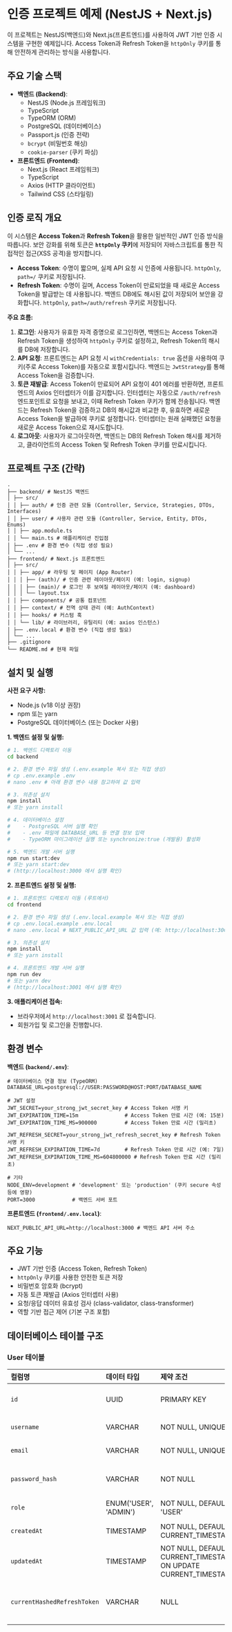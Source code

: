 # 인증 프로젝트 예제 (NestJS + Next.js)

이 프로젝트는 NestJS(백엔드)와 Next.js(프론트엔드)를 사용하여 JWT 기반 인증 시스템을 구현한 예제입니다. Access Token과 Refresh Token을 `httpOnly` 쿠키를 통해 안전하게 관리하는 방식을 사용합니다.

## 주요 기술 스택

*   **백엔드 (Backend)**:
    *   NestJS (Node.js 프레임워크)
    *   TypeScript
    *   TypeORM (ORM)
    *   PostgreSQL (데이터베이스)
    *   Passport.js (인증 전략)
    *   `bcrypt` (비밀번호 해싱)
    *   `cookie-parser` (쿠키 파싱)
*   **프론트엔드 (Frontend)**:
    *   Next.js (React 프레임워크)
    *   TypeScript
    *   Axios (HTTP 클라이언트)
    *   Tailwind CSS (스타일링)

## 인증 로직 개요

이 시스템은 **Access Token**과 **Refresh Token**을 활용한 일반적인 JWT 인증 방식을 따릅니다. 보안 강화를 위해 토큰은 **`httpOnly` 쿠키**에 저장되어 자바스크립트를 통한 직접적인 접근(XSS 공격)을 방지합니다.

*   **Access Token**: 수명이 짧으며, 실제 API 요청 시 인증에 사용됩니다. `httpOnly`, `path=/` 쿠키로 저장됩니다.
*   **Refresh Token**: 수명이 길며, Access Token이 만료되었을 때 새로운 Access Token을 발급받는 데 사용됩니다. 백엔드 DB에도 해시된 값이 저장되어 보안을 강화합니다. `httpOnly`, `path=/auth/refresh` 쿠키로 저장됩니다.

**주요 흐름:**

1.  **로그인**: 사용자가 유효한 자격 증명으로 로그인하면, 백엔드는 Access Token과 Refresh Token을 생성하여 `httpOnly` 쿠키로 설정하고, Refresh Token의 해시를 DB에 저장합니다.
2.  **API 요청**: 프론트엔드는 API 요청 시 `withCredentials: true` 옵션을 사용하여 쿠키(주로 Access Token)를 자동으로 포함시킵니다. 백엔드는 `JwtStrategy`를 통해 Access Token을 검증합니다.
3.  **토큰 재발급**: Access Token이 만료되어 API 요청이 401 에러를 반환하면, 프론트엔드의 Axios 인터셉터가 이를 감지합니다. 인터셉터는 자동으로 `/auth/refresh` 엔드포인트로 요청을 보내고, 이때 Refresh Token 쿠키가 함께 전송됩니다. 백엔드는 Refresh Token을 검증하고 DB의 해시값과 비교한 후, 유효하면 새로운 Access Token을 발급하여 쿠키로 설정합니다. 인터셉터는 원래 실패했던 요청을 새로운 Access Token으로 재시도합니다.
4.  **로그아웃**: 사용자가 로그아웃하면, 백엔드는 DB의 Refresh Token 해시를 제거하고, 클라이언트의 Access Token 및 Refresh Token 쿠키를 만료시킵니다.

## 프로젝트 구조 (간략) 
```
.
├── backend/ # NestJS 백엔드
│ ├── src/
│ │ ├── auth/ # 인증 관련 모듈 (Controller, Service, Strategies, DTOs, Interfaces)
│ │ ├── user/ # 사용자 관련 모듈 (Controller, Service, Entity, DTOs, Enums)
│ │ ├── app.module.ts
│ │ └── main.ts # 애플리케이션 진입점
│ ├── .env # 환경 변수 (직접 생성 필요)
│ └── ...
├── frontend/ # Next.js 프론트엔드
│ ├── src/
│ │ ├── app/ # 라우팅 및 페이지 (App Router)
│ │ │ ├── (auth)/ # 인증 관련 레이아웃/페이지 (예: login, signup)
│ │ │ ├── (main)/ # 로그인 후 보여질 레이아웃/페이지 (예: dashboard)
│ │ │ └── layout.tsx
│ │ ├── components/ # 공통 컴포넌트
│ │ ├── context/ # 전역 상태 관리 (예: AuthContext)
│ │ ├── hooks/ # 커스텀 훅
│ │ └── lib/ # 라이브러리, 유틸리티 (예: axios 인스턴스)
│ ├── .env.local # 환경 변수 (직접 생성 필요)
│ └── ...
├── .gitignore
└── README.md # 현재 파일
```

## 설치 및 실행

**사전 요구 사항:**

*   Node.js (v18 이상 권장)
*   npm 또는 yarn
*   PostgreSQL 데이터베이스 (또는 Docker 사용)

**1. 백엔드 설정 및 실행:**

```bash
# 1. 백엔드 디렉토리 이동
cd backend

# 2. 환경 변수 파일 생성 (.env.example 복사 또는 직접 생성)
# cp .env.example .env
# nano .env # 아래 환경 변수 내용 참고하여 값 입력

# 3. 의존성 설치
npm install
# 또는 yarn install

# 4. 데이터베이스 설정
#    - PostgreSQL 서버 실행 확인
#    - .env 파일에 DATABASE_URL 등 연결 정보 입력
#    - TypeORM 마이그레이션 실행 또는 synchronize:true (개발용) 활성화

# 5. 백엔드 개발 서버 실행
npm run start:dev
# 또는 yarn start:dev
# (http://localhost:3000 에서 실행 확인)
```

**2. 프론트엔드 설정 및 실행:**

```bash
# 1. 프론트엔드 디렉토리 이동 (루트에서)
cd frontend

# 2. 환경 변수 파일 생성 (.env.local.example 복사 또는 직접 생성)
# cp .env.local.example .env.local
# nano .env.local # NEXT_PUBLIC_API_URL 값 입력 (예: http://localhost:3000)

# 3. 의존성 설치
npm install
# 또는 yarn install

# 4. 프론트엔드 개발 서버 실행
npm run dev
# 또는 yarn dev
# (http://localhost:3001 에서 실행 확인)
```

**3. 애플리케이션 접속:**

*   브라우저에서 `http://localhost:3001` 로 접속합니다.
*   회원가입 및 로그인을 진행합니다.

## 환경 변수

**백엔드 (`backend/.env`)**:

```text
# 데이터베이스 연결 정보 (TypeORM)
DATABASE_URL=postgresql://USER:PASSWORD@HOST:PORT/DATABASE_NAME

# JWT 설정
JWT_SECRET=your_strong_jwt_secret_key # Access Token 서명 키
JWT_EXPIRATION_TIME=15m               # Access Token 만료 시간 (예: 15분)
JWT_EXPIRATION_TIME_MS=900000         # Access Token 만료 시간 (밀리초)

JWT_REFRESH_SECRET=your_strong_jwt_refresh_secret_key # Refresh Token 서명 키
JWT_REFRESH_EXPIRATION_TIME=7d        # Refresh Token 만료 시간 (예: 7일)
JWT_REFRESH_EXPIRATION_TIME_MS=604800000 # Refresh Token 만료 시간 (밀리초)

# 기타
NODE_ENV=development # 'development' 또는 'production' (쿠키 secure 속성 등에 영향)
PORT=3000            # 백엔드 서버 포트
```

**프론트엔드 (`frontend/.env.local`)**:

```text
NEXT_PUBLIC_API_URL=http://localhost:3000 # 백엔드 API 서버 주소
```

## 주요 기능

*   JWT 기반 인증 (Access Token, Refresh Token)
*   `httpOnly` 쿠키를 사용한 안전한 토큰 저장
*   비밀번호 암호화 (bcrypt)
*   자동 토큰 재발급 (Axios 인터셉터 사용)
*   요청/응답 데이터 유효성 검사 (class-validator, class-transformer)
*   역할 기반 접근 제어 (기본 구조 포함)

## 데이터베이스 테이블 구조

### User 테이블

| 컬럼명                      | 데이터 타입        | 제약 조건                     | 설명                        |
| :-------------------------- | :----------------- | :---------------------------- | :-------------------------- |
| `id`                        | UUID               | PRIMARY KEY                   | 사용자 고유 ID (UUID)       |
| `username`                  | VARCHAR            | NOT NULL, UNIQUE              | 사용자 이름                 |
| `email`                     | VARCHAR            | NOT NULL, UNIQUE              | 이메일 주소                 |
| `password_hash`             | VARCHAR            | NOT NULL                      | 해시된 비밀번호             |
| `role`                      | ENUM('USER', 'ADMIN') | NOT NULL, DEFAULT 'USER'      | 사용자 역할                 |
| `createdAt`                 | TIMESTAMP          | NOT NULL, DEFAULT CURRENT_TIMESTAMP | 생성 일시                   |
| `updatedAt`                 | TIMESTAMP          | NOT NULL, DEFAULT CURRENT_TIMESTAMP ON UPDATE CURRENT_TIMESTAMP | 수정 일시                   |
| `currentHashedRefreshToken` | VARCHAR            | NULL                          | 현재 해시된 리프레시 토큰 |
